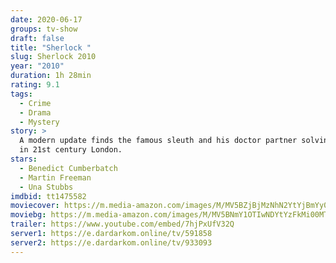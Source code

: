 ```yaml
---
date: 2020-06-17
groups: tv-show
draft: false
title: "Sherlock "
slug: Sherlock 2010
year: "2010"
duration: 1h 28min
rating: 9.1
tags:
  - Crime
  - Drama
  - Mystery
story: >
  A modern update finds the famous sleuth and his doctor partner solving crime
  in 21st century London.
stars:
  - Benedict Cumberbatch
  - Martin Freeman
  - Una Stubbs
imdbid: tt1475582
moviecover: https://m.media-amazon.com/images/M/MV5BZjBjMzNhN2YtYjBmYy00Mzc1LTg5M2ItYTIyNGVlZTI2NWJmXkEyXkFqcGdeQXVyMTA3MzQ4MTc0._V1_SY1000_CR0,0,667,1000_AL_.jpg
moviebg: https://m.media-amazon.com/images/M/MV5BNmY1OTIwNDYtYzFkMi00MTQyLWI1NzEtM2VhNmVjYzU4ZmU0L2ltYWdlL2ltYWdlXkEyXkFqcGdeQXVyNjc5NjMyNDg@._V1_.jpg
trailer: https://www.youtube.com/embed/7hjPxUfV32Q
server1: https://e.dardarkom.online/tv/591858
server2: https://e.dardarkom.online/tv/933093
---
```

